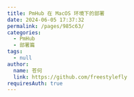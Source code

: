 ```yaml
---
title: PmHub 在 MacOS 环境下的部署
date: 2024-06-05 17:37:32
permalink: /pages/985c63/
categories: 
  - PmHub
  - 部署篇
tags: 
  - null
author: 
  name: 苍何
  link: https://github.com/freestylefly
requiresAuth: true
---
```

